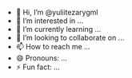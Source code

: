 - 👋 Hi, I’m @yuliitezarygml
- 👀 I’m interested in ...
- 🌱 I’m currently learning ...
- 💞️ I’m looking to collaborate on ...
- 📫 How to reach me ...
- 😄 Pronouns: ...
- ⚡ Fun fact: ...

<!---
yuliitezarygml/yuliitezarygml is a ✨ special ✨ repository because its `README.md` (this file) appears on your GitHub profile.
You can click the Preview link to take a look at your changes.
--->
